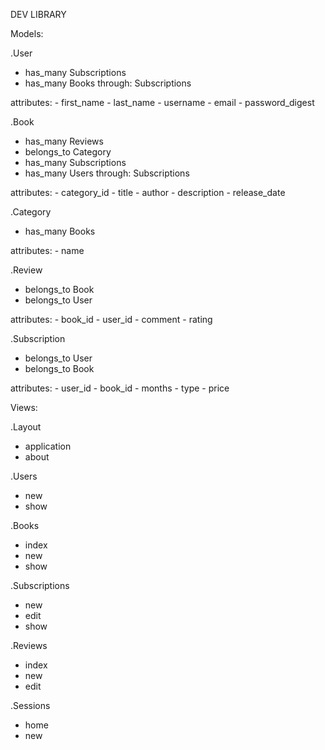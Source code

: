 DEV LIBRARY

Models:

.User
   - has_many Subscriptions
   - has_many Books through: Subscriptions

   attributes:
      - first_name
      - last_name
      - username
      - email
      - password_digest


.Book
   - has_many Reviews
   - belongs_to Category
   - has_many Subscriptions
   - has_many Users through: Subscriptions

   attributes:
      - category_id
      - title
      - author
      - description
      - release_date

.Category
   - has_many Books

   attributes:
      - name

.Review
   - belongs_to Book
   - belongs_to User

   attributes:
      - book_id
      - user_id
      - comment
      - rating

.Subscription
   - belongs_to User
   - belongs_to Book

   attributes:
      - user_id
      - book_id
      - months
      - type
      - price


Views:

.Layout
   - application
   - about

.Users
   - new
   - show

.Books
   - index
   - new
   - show

.Subscriptions
   - new 
   - edit
   - show

.Reviews
   - index
   - new
   - edit

.Sessions
   - home
   - new